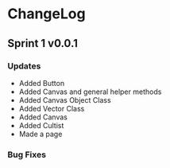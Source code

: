 <h1>ChangeLog</h1>
<h2>Sprint 1 v0.0.1</h2>
<h3>Updates</h3>
<ul>
  <li>Added Button</li>
  <li>Added Canvas and general helper methods</li>
  <li>Added Canvas Object Class</li>
   <li>Added Vector Class</li>
  <li>Added Canvas</li>
  <li>Added Cultist</li>
  <li> Made a page</li>
</ul>
<h3>Bug Fixes</h3>
